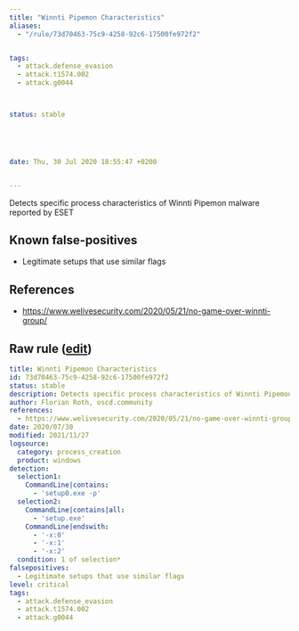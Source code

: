```yaml
---
title: "Winnti Pipemon Characteristics"
aliases:
  - "/rule/73d70463-75c9-4258-92c6-17500fe972f2"


tags:
  - attack.defense_evasion
  - attack.t1574.002
  - attack.g0044



status: stable





date: Thu, 30 Jul 2020 18:55:47 +0200


---
```


Detects specific process characteristics of Winnti Pipemon malware reported by ESET

<!--more-->


## Known false-positives

* Legitimate setups that use similar flags



## References

* https://www.welivesecurity.com/2020/05/21/no-game-over-winnti-group/


## Raw rule ([edit](https://github.com/SigmaHQ/sigma/edit/master/rules/windows/process_creation/proc_creation_win_apt_winnti_pipemon.yml))
```yaml
title: Winnti Pipemon Characteristics
id: 73d70463-75c9-4258-92c6-17500fe972f2
status: stable
description: Detects specific process characteristics of Winnti Pipemon malware reported by ESET
author: Florian Roth, oscd.community
references:
  - https://www.welivesecurity.com/2020/05/21/no-game-over-winnti-group/
date: 2020/07/30
modified: 2021/11/27
logsource:
  category: process_creation
  product: windows
detection:
  selection1:
    CommandLine|contains:
      - 'setup0.exe -p'
  selection2:
    CommandLine|contains|all:
      - 'setup.exe'
    CommandLine|endswith:
      - '-x:0'
      - '-x:1'
      - '-x:2'
  condition: 1 of selection*
falsepositives:
  - Legitimate setups that use similar flags
level: critical
tags:
  - attack.defense_evasion
  - attack.t1574.002
  - attack.g0044

```
